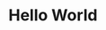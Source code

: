 ---
ee_id_thing: '117'
site: '1'
type: '2'
inv_num: 2011-099
add_credit:
url: 2011-099-hello-world
title: Hello World
year: '2011'
display_year: '2011'
medium: CNC bent stainless steel with electro-polish finish
dims: 41 x 7 1/2 x 9 1/2 inches
pitch:
ps:
live_url:
youtube:
https://github.com/coryarcangel/alu: https://github.com/coryarcangel/Desktop-Wireform
imgs: hello-world-2011-099-full-database-Team.jpg
subheading:
download:
commission:
related:
layout: things-i-made
---